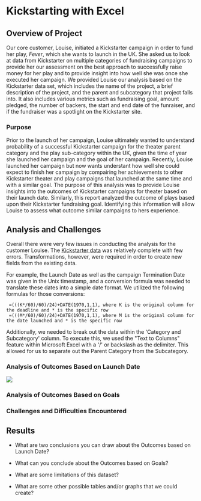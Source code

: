 # Kickstarting with Excel

## Overview of Project

Our core customer, Louise, initiated a Kickstarter campaign in order to fund her play, *Fever*, which she wants to launch in the UK.  She asked us to look at data from Kickstarter on multiple categories of fundraising campaigns to provide her our assessment on the best approach to successfully raise money for her play and to provide insight into how well she was once she executed her campaign.  We provided Louise our analysis based on the Kickstarter data set, which includes the name of the project, a brief description of the project, and the parent and subcategory that project falls into.  It also includes various metrics such as fundraising goal, amount pledged, the number of backers, the start and end date of the funraiser, and if the fundraiser was a spotlight on the Kickstarter site.

### Purpose  

Prior to the launch of her campaign, Louise ultimately wanted to understand probability of a successful Kickstarter campaign for the theater parent category and the play sub-category within the UK, given the time of year she launched her campaign and the goal of her campaign.  Recently, Louise launched her campaign but now wants understant how well she could expect to finish her campaign by compairing her achievements to other Kickstarter theater and play campaigns that launched at the same time and with a similar goal.  The purpose of this analysis was to provide Louise insights into the outcomes of Kickstarter campaigns for theater based on their launch date.  Similarly, this report analyzed the outcome of plays based upon their Kickstarter fundraising goal.  Identifying this information will allow Louise to assess what outcome similar campaigns to hers experience.  

## Analysis and Challenges

Overall there were very few issues in conducting the analysis for the customer Louise.  The [Kickstarter data](https://github.com/MaureenFromuth/Kickstarter-analysis/blob/master/Kickstarter_Challenge-Fromuth.zip) was relatively complete with few errors.  Transformations, however, were required in order to create new fields from the existing data.  

For example, the Launch Date as well as the campaign Termination Date was given in the Unix timestamp, and a conversion formula was needed to translate these dates into a simple date format.  We utilized the following formulas for those conversions:

```
 =(((K*/60)/60)/24)+DATE(1970,1,1), where K is the original column for the deadline and * is the specific row
 =(((M*/60)/60)/24)+DATE(1970,1,1), where M is the original column for the date launched and * is the specific row
```

Additionally, we needed to break out the data within the 'Category and Subcategory' column.  To execute this, we used the "Text to Columns" feature within Microsoft Excel with a '/' or backslash as the delimiter.  This allowed for us to separate out the Parent Category from the Subcategory.  

### Analysis of Outcomes Based on Launch Date

![]("Outcomes_vs_Goals.png")

### Analysis of Outcomes Based on Goals

### Challenges and Difficulties Encountered

## Results

- What are two conclusions you can draw about the Outcomes based on Launch Date?

- What can you conclude about the Outcomes based on Goals?

- What are some limitations of this dataset?

- What are some other possible tables and/or graphs that we could create? 
